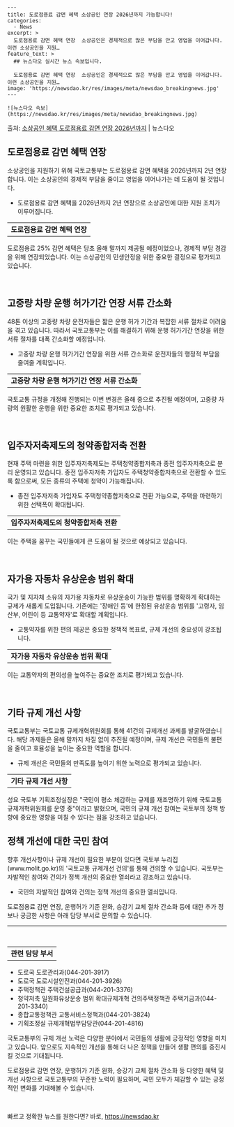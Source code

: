     ---
    title: 도로점용료 감면 혜택 소상공인 연장 2026년까지 가능합니다!
    categories:
      - News
    excerpt: >
      도로점용료 감면 혜택 연장  소상공인은 경제적으로 많은 부담을 안고 영업을 이어갑니다. 이런 소상공인을 지원…
    feature_text: >
      ## 뉴스다오 실시간 뉴스 속보입니다.
    
      도로점용료 감면 혜택 연장  소상공인은 경제적으로 많은 부담을 안고 영업을 이어갑니다. 이런 소상공인을 지원…
    image: 'https://newsdao.kr/res/images/meta/newsdao_breakingnews.jpg'
    ---
    
    ![뉴스다오 속보](https://newsdao.kr/res/images/meta/newsdao_breakingnews.jpg)

<p>출처: <a href="https://newsdao.kr/4548" rel="dofollow">소상공인 혜택 도로점용료 감면 연장 2026년까지</a> | 뉴스다오</p>

<h2 data-ke-size="size26">도로점용료 감면 혜택 연장</h2>
<p>소상공인을 지원하기 위해 국토교통부는 도로점용료 감면 혜택을 2026년까지 2년 연장합니다. 이는 소상공인의 경제적 부담을 줄이고 영업을 이어나가는 데 도움이 될 것입니다.</p>
<ul>
  <li>도로점용료 감면 혜택을 2026년까지 2년 연장으로 소상공인에 대한 지원 조치가 이루어집니다.</li>
</ul>
<table>
  <tr>
    <td style="text-align: center; height: 17px;"><b>도로점용료 감면 혜택 연장</b></td>
  </tr>
</table>
<p>도로점용료 25% 감면 혜택은 당초 올해 말까지 제공될 예정이었으나, 경제적 부담 경감을 위해 연장되었습니다. 이는 소상공인의 민생안정을 위한 중요한 결정으로 평가되고 있습니다.</p>
<p data-ke-size="size16">&nbsp;</p>

<h2 data-ke-size="size26">고중량 차량 운행 허가기간 연장 서류 간소화</h2>
<p>48톤 이상의 고중량 차량 운전자들은 짧은 운행 허가 기간과 복잡한 서류 절차로 어려움을 겪고 있습니다. 따라서 국토교통부는 이를 해결하기 위해 운행 허가기간 연장을 위한 서류 절차를 대폭 간소화할 예정입니다.</p>
<ul>
  <li>고중량 차량 운행 허가기간 연장을 위한 서류 간소화로 운전자들의 행정적 부담을 줄여줄 계획입니다.</li>
</ul>
<table>
  <tr>
    <td style="text-align: center; height: 17px;"><b>고중량 차량 운행 허가기간 연장 서류 간소화</b></td>
  </tr>
</table>
<p>국토교통 규정을 개정해 진행되는 이번 변경은 올해 중으로 추진될 예정이며, 고중량 차량의 원활한 운행을 위한 중요한 조치로 평가되고 있습니다.</p>
<p data-ke-size="size16">&nbsp;</p>

<h2 data-ke-size="size26">입주자저축제도의 청약종합저축 전환</h2>
<p>현재 주택 마련을 위한 입주자저축제도는 주택청약종합저축과 종전 입주자저축으로 분리 운영되고 있습니다. 종전 입주자저축 가입자도 주택청약종합저축으로 전환할 수 있도록 함으로써, 모든 종류의 주택에 청약이 가능해집니다.</p>
<ul>
  <li>종전 입주자저축 가입자도 주택청약종합저축으로 전환 가능으로, 주택을 마련하기 위한 선택폭이 확대됩니다.</li>
</ul>
<table>
  <tr>
    <td style="text-align: center; height: 17px;"><b>입주자저축제도의 청약종합저축 전환</b></td>
  </tr>
</table>
<p>이는 주택을 꿈꾸는 국민들에게 큰 도움이 될 것으로 예상되고 있습니다.</p>
<p data-ke-size="size16">&nbsp;</p>

<h2 data-ke-size="size26">자가용 자동차 유상운송 범위 확대</h2>
<p>국가 및 지자체 소유의 자가용 자동차로 유상운송이 가능한 범위를 명확하게 확대하는 규제가 새롭게 도입됩니다. 기존에는 '장애인 등'에 한정된 유상운송 범위를 '고령자, 임산부, 어린이 등 교통약자'로 확대할 계획입니다.</p>
<ul>
  <li>교통약자를 위한 편의 제공은 중요한 정책적 목표로, 규제 개선의 중요성이 강조됩니다.</li>
</ul>
<table>
  <tr>
    <td style="text-align: center; height: 17px;"><b>자가용 자동차 유상운송 범위 확대</b></td>
  </tr>
</table>
<p>이는 교통약자의 편의성을 높여주는 중요한 조치로 평가되고 있습니다.</p>
<p data-ke-size="size16">&nbsp;</p>

<h2 data-ke-size="size26">기타 규제 개선 사항</h2>
<p>국토교통부는 국토교통 규제개혁위원회를 통해 41건의 규제개선 과제를 발굴하였습니다. 해당 과제들은 올해 말까지 차질 없이 추진될 예정이며, 규제 개선은 국민들의 불편을 줄이고 효율성을 높이는 중요한 역할을 합니다.</p>
<ul>
  <li>규제 개선은 국민들의 만족도를 높이기 위한 노력으로 평가되고 있습니다.</li>
</ul>
<table>
  <tr>
    <td style="text-align: center; height: 17px;"><b>기타 규제 개선 사항</b></td>
  </tr>
</table>
<p>성요 국토부 기획조정실장은 "국민이 평소 체감하는 규제를 재조명하기 위해 국토교통 규제개혁위원회를 운영 중"이라고 밝혔으며, 국민의 규제 개선 참여는 국토부의 정책 방향에 중요한 영향을 미칠 수 있다는 점을 강조하고 있습니다.</p>

<h2 data-ke-size="size26">정책 개선에 대한 국민 참여</h2>
<p>향후 개선사항이나 규제 개선이 필요한 부분이 있다면 국토부 누리집(www.molit.go.kr)의 '국토교통 규제개선 건의'를 통해 건의할 수 있습니다. 국토부는 자발적인 참여와 건의가 정책 개선의 중요한 열쇠라고 강조하고 있습니다.</p>
<ul>
  <li>국민의 자발적인 참여와 건의는 정책 개선의 중요한 열쇠입니다.</li>
</ul>
<p>도로점용료 감면 연장, 운행허가 기준 완화, 승강기 교체 절차 간소화 등에 대한 추가 정보나 궁금한 사항은 아래 담당 부서로 문의할 수 있습니다.</p>
<hr>
<p data-ke-size="size16">&nbsp;</p>
<table>
  <tr>
    <td style="text-align: center; height: 17px;"><b>관련 담당 부서</b></td>
  </tr>
</table>
<ul>
  <li>도로국 도로관리과(044-201-3917)</li>
  <li>도로국 도로시설안전과(044-201-3926)</li>
  <li>주택정책관 주택건설공급과(044-201-3376)</li>
  <li>청약저축 일원화유상운송 범위 확대규제개혁 건의주택정책관 주택기금과(044-201-3340)</li>
  <li>종합교통정책관 교통서비스정책과(044-201-3824)</li>
  <li>기획조정실 규제개혁법무담당관(044-201-4816)</li>
</ul>
<p>국토교통부의 규제 개선 노력은 다양한 분야에서 국민들의 생활에 긍정적인 영향을 미치고 있습니다. 앞으로도 지속적인 개선을 통해 더 나은 정책을 만들어 생활 편의를 증진시킬 것으로 기대됩니다.</p>
<p>도로점용료 감면 연장, 운행허가 기준 완화, 승강기 교체 절차 간소화 등 다양한 혜택 및 개선 사항으로 국토교통부의 꾸준한 노력이 필요하며, 국민 모두가 체감할 수 있는 긍정적인 변화를 기대해볼 수 있습니다.</p>
<p data-ke-size="size16">&nbsp;</p> 

빠르고 정확한 뉴스를 원한다면? 바로, <a href="https://newsdao.kr" rel="dofollow">https://newsdao.kr</a>


    

